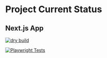 # Project Current Status
## Next.js App

[![dry build](https://github.com/PeterJitta/next-github-action/actions/workflows/dry-build.yml/badge.svg)](https://github.com/PeterJitta/next-github-action/actions/workflows/dry-build.yml)

[![Playwright Tests](https://github.com/PeterJitta/next-github-action/actions/workflows/playwright.yml/badge.svg)](https://github.com/PeterJitta/next-github-action/actions/workflows/playwright.yml)

